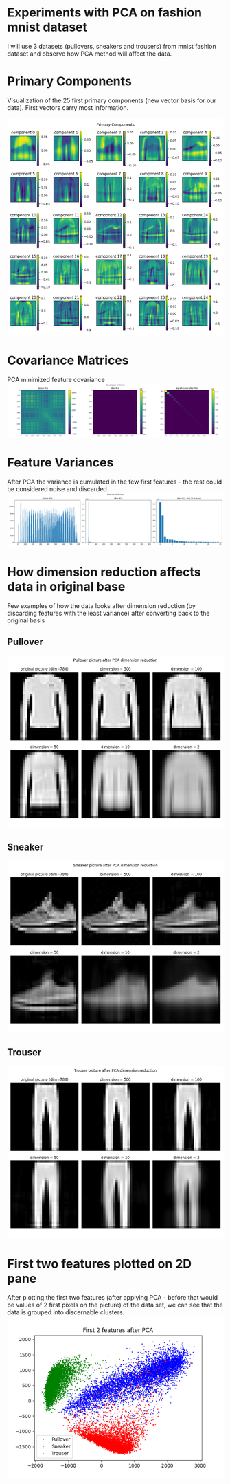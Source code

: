 # Experiments with PCA on fashion mnist dataset
I will use 3 datasets (pullovers, sneakers and trousers) from mnist fashion dataset and observe how PCA method will affect the data.

# Primary Components
Visualization of the 25 first primary components (new vector basis for our data). First vectors carry most information. <br><br>
![components](out/primaryComponents.png)

# Covariance Matrices
PCA minimized feature covariance <br>
![covariance](out/covariance.png)

# Feature Variances
After PCA the variance is cumulated in the few first features - the rest could be considered noise and discarded. <br>
![variances](out/variances.png)

# How dimension reduction affects data in original base
Few examples of how the data looks after dimension reduction (by discarding features with the least variance) after converting back to the original basis <br>
## Pullover
![Pullover](out/PulloverExample.png)
## Sneaker
![Sneaker](out/SneakerExample.png)
## Trouser
![Trouser](out/TrouserExample.png)

# First two features plotted on 2D pane
After plotting the first two features (after applying PCA - before that would be values of 2 first pixels on the picture) 
of the data set, we  can see that the data is grouped into discernable clusters. <br>
![2D](out/first2features.png)
